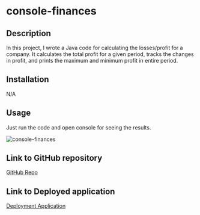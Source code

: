 # console-finances

## Description

In this project, I wrote a Java code for calculating the losses/profit for a company. It calculates the total profit for a given period, tracks the changes in profit, and prints the maximum and minimum profit in entire period.


## Installation

N/A

## Usage

Just run the code and open console for seeing the results.

![console-finances](https://github.com/AshivaA/console-finances/assets/136107176/be748b32-f6ae-46bf-b419-a7aa4b93e7c6)


## Link to GitHub repository
[GitHub Repo](https://github.com/AshivaA/console-finances.git)


## Link to Deployed application
[Deployment Application](https://ashivaa.github.io/console-finances/)
